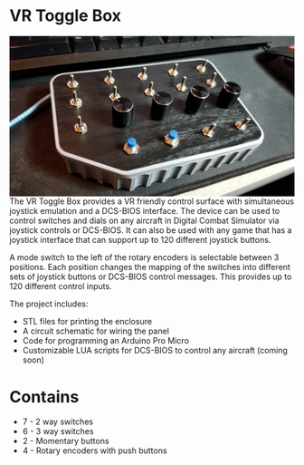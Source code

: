 # VR Toggle Box

<img align="left" src=images/front.jpg>

The VR Toggle Box provides a VR friendly control surface with simultaneous joystick emulation and a DCS-BIOS interface. The device can be used to control switches and dials on any aircraft in Digital Combat Simulator via joystick controls or DCS-BIOS. It can also be used with any game that has a joystick interface that can support up to 120 different joystick buttons.

A mode switch to the left of the rotary encoders is selectable between 3 positions. Each position changes the mapping of the switches into different sets of joystick buttons or DCS-BIOS control messages. This provides up to 120 different control inputs. 
 
The project includes:

* STL files for printing the enclosure
* A circuit schematic for wiring the panel
* Code for programming an Arduino Pro Micro
* Customizable LUA scripts for DCS-BIOS to control any aircraft (coming soon)

# Contains 
* 7 - 2 way switches
* 6 - 3 way switches
* 2 - Momentary buttons
* 4 - Rotary encoders with push buttons

